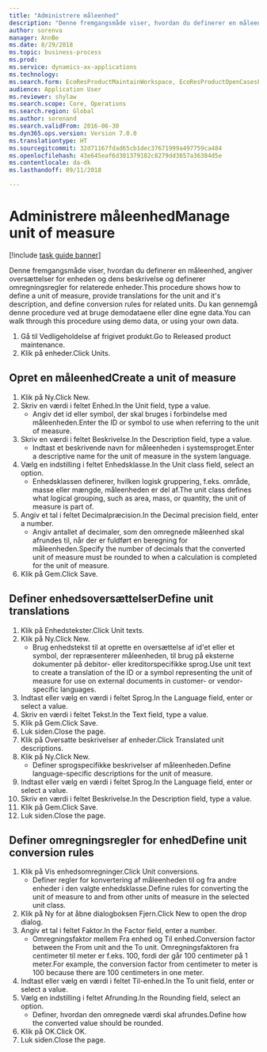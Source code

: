 ```yaml
--- 
title: "Administrere måleenhed"
description: "Denne fremgangsmåde viser, hvordan du definerer en måleenhed, angiver oversættelser for enheden og dens beskrivelse og definerer omregningsregler for relaterede enheder."
author: sorenva
manager: AnnBe
ms.date: 8/29/2018
ms.topic: business-process
ms.prod: 
ms.service: dynamics-ax-applications
ms.technology: 
ms.search.form: EcoResProductMaintainWorkspace, EcoResProductOpenCasesFormPart, UnitOfMeasure, UnitOfMeasureReportingTranslation, UnitOfMeasureTranslation, UnitOfMeasureConversion, UnitOfMeasureConversionEditOrCreate, UnitOfMeasureLookup
audience: Application User
ms.reviewer: shylaw
ms.search.scope: Core, Operations
ms.search.region: Global
ms.author: sorenand
ms.search.validFrom: 2016-06-30
ms.dyn365.ops.version: Version 7.0.0
ms.translationtype: HT
ms.sourcegitcommit: 32d71167fdad65cb1dec37671999a497759ca484
ms.openlocfilehash: 43e645eaf6d301379182c8279dd3657a36384d5e
ms.contentlocale: da-dk
ms.lasthandoff: 09/11/2018

---
```

# <a name="manage-unit-of-measure"></a><span data-ttu-id="d8fdd-103">Administrere måleenhed</span><span class="sxs-lookup"><span data-stu-id="d8fdd-103">Manage unit of measure</span></span>

[!include [task guide banner](../../includes/task-guide-banner.md)]

<span data-ttu-id="d8fdd-104">Denne fremgangsmåde viser, hvordan du definerer en måleenhed, angiver oversættelser for enheden og dens beskrivelse og definerer omregningsregler for relaterede enheder.</span><span class="sxs-lookup"><span data-stu-id="d8fdd-104">This procedure shows how to define a unit of measure, provide translations for the unit and it's description, and define conversion rules for related units.</span></span> <span data-ttu-id="d8fdd-105">Du kan gennemgå denne procedure ved at bruge demodataene eller dine egne data.</span><span class="sxs-lookup"><span data-stu-id="d8fdd-105">You can walk through this procedure using demo data, or using your own data.</span></span>

1. <span data-ttu-id="d8fdd-106">Gå til Vedligeholdelse af frigivet produkt.</span><span class="sxs-lookup"><span data-stu-id="d8fdd-106">Go to Released product maintenance.</span></span>
2. <span data-ttu-id="d8fdd-107">Klik på enheder.</span><span class="sxs-lookup"><span data-stu-id="d8fdd-107">Click Units.</span></span>

## <a name="create-a-unit-of-measure"></a><span data-ttu-id="d8fdd-108">Opret en måleenhed</span><span class="sxs-lookup"><span data-stu-id="d8fdd-108">Create a unit of measure</span></span>
1. <span data-ttu-id="d8fdd-109">Klik på Ny.</span><span class="sxs-lookup"><span data-stu-id="d8fdd-109">Click New.</span></span>
2. <span data-ttu-id="d8fdd-110">Skriv en værdi i feltet Enhed.</span><span class="sxs-lookup"><span data-stu-id="d8fdd-110">In the Unit field, type a value.</span></span>
    * <span data-ttu-id="d8fdd-111">Angiv det id eller symbol, der skal bruges i forbindelse med måleenheden.</span><span class="sxs-lookup"><span data-stu-id="d8fdd-111">Enter the ID or symbol to use when referring to the unit of measure.</span></span>  
3. <span data-ttu-id="d8fdd-112">Skriv en værdi i feltet Beskrivelse.</span><span class="sxs-lookup"><span data-stu-id="d8fdd-112">In the Description field, type a value.</span></span>
    * <span data-ttu-id="d8fdd-113">Indtast et beskrivende navn for måleenheden i systemsproget.</span><span class="sxs-lookup"><span data-stu-id="d8fdd-113">Enter a descriptive name for the unit of measure in the system language.</span></span>  
4. <span data-ttu-id="d8fdd-114">Vælg en indstilling i feltet Enhedsklasse.</span><span class="sxs-lookup"><span data-stu-id="d8fdd-114">In the Unit class field, select an option.</span></span>
    * <span data-ttu-id="d8fdd-115">Enhedsklassen definerer, hvilken logisk gruppering, f.eks. område, masse eller mængde, måleenheden er del af.</span><span class="sxs-lookup"><span data-stu-id="d8fdd-115">The unit class defines what logical grouping, such as area, mass, or quantity, the unit of measure is part of.</span></span>  
5. <span data-ttu-id="d8fdd-116">Angiv et tal i feltet Decimalpræcision.</span><span class="sxs-lookup"><span data-stu-id="d8fdd-116">In the Decimal precision field, enter a number.</span></span>
    * <span data-ttu-id="d8fdd-117">Angiv antallet af decimaler, som den omregnede måleenhed skal afrundes til, når der er fuldført en beregning for måleenheden.</span><span class="sxs-lookup"><span data-stu-id="d8fdd-117">Specify the number of decimals that the converted unit of measure must be rounded to when a calculation is completed for the unit of measure.</span></span>  
6. <span data-ttu-id="d8fdd-118">Klik på Gem.</span><span class="sxs-lookup"><span data-stu-id="d8fdd-118">Click Save.</span></span>

## <a name="define-unit-translations"></a><span data-ttu-id="d8fdd-119">Definer enhedsoversættelser</span><span class="sxs-lookup"><span data-stu-id="d8fdd-119">Define unit translations</span></span>
1. <span data-ttu-id="d8fdd-120">Klik på Enhedstekster.</span><span class="sxs-lookup"><span data-stu-id="d8fdd-120">Click Unit texts.</span></span>
2. <span data-ttu-id="d8fdd-121">Klik på Ny.</span><span class="sxs-lookup"><span data-stu-id="d8fdd-121">Click New.</span></span>
    * <span data-ttu-id="d8fdd-122">Brug enhedstekst til at oprette en oversættelse af id'et eller et symbol, der repræsenterer måleenheden, til brug på eksterne dokumenter på debitor- eller kreditorspecifikke sprog.</span><span class="sxs-lookup"><span data-stu-id="d8fdd-122">Use unit text to create a translation of the ID or a symbol representing the unit of measure for use on external documents in customer- or vendor-specific languages.</span></span>  
3. <span data-ttu-id="d8fdd-123">Indtast eller vælg en værdi i feltet Sprog.</span><span class="sxs-lookup"><span data-stu-id="d8fdd-123">In the Language field, enter or select a value.</span></span>
4. <span data-ttu-id="d8fdd-124">Skriv en værdi i feltet Tekst.</span><span class="sxs-lookup"><span data-stu-id="d8fdd-124">In the Text field, type a value.</span></span>
5. <span data-ttu-id="d8fdd-125">Klik på Gem.</span><span class="sxs-lookup"><span data-stu-id="d8fdd-125">Click Save.</span></span>
6. <span data-ttu-id="d8fdd-126">Luk siden.</span><span class="sxs-lookup"><span data-stu-id="d8fdd-126">Close the page.</span></span>
7. <span data-ttu-id="d8fdd-127">Klik på Oversatte beskrivelser af enheder.</span><span class="sxs-lookup"><span data-stu-id="d8fdd-127">Click Translated unit descriptions.</span></span>
8. <span data-ttu-id="d8fdd-128">Klik på Ny.</span><span class="sxs-lookup"><span data-stu-id="d8fdd-128">Click New.</span></span>
    * <span data-ttu-id="d8fdd-129">Definer sprogspecifikke beskrivelser af måleenheden.</span><span class="sxs-lookup"><span data-stu-id="d8fdd-129">Define language-specific descriptions for the unit of measure.</span></span>  
9. <span data-ttu-id="d8fdd-130">Indtast eller vælg en værdi i feltet Sprog.</span><span class="sxs-lookup"><span data-stu-id="d8fdd-130">In the Language field, enter or select a value.</span></span>
10. <span data-ttu-id="d8fdd-131">Skriv en værdi i feltet Beskrivelse.</span><span class="sxs-lookup"><span data-stu-id="d8fdd-131">In the Description field, type a value.</span></span>
11. <span data-ttu-id="d8fdd-132">Klik på Gem.</span><span class="sxs-lookup"><span data-stu-id="d8fdd-132">Click Save.</span></span>
12. <span data-ttu-id="d8fdd-133">Luk siden.</span><span class="sxs-lookup"><span data-stu-id="d8fdd-133">Close the page.</span></span>

## <a name="define-unit-conversion-rules"></a><span data-ttu-id="d8fdd-134">Definer omregningsregler for enhed</span><span class="sxs-lookup"><span data-stu-id="d8fdd-134">Define unit conversion rules</span></span>
1. <span data-ttu-id="d8fdd-135">Klik på Vis enhedsomregninger.</span><span class="sxs-lookup"><span data-stu-id="d8fdd-135">Click Unit conversions.</span></span>
    * <span data-ttu-id="d8fdd-136">Definer regler for konvertering af måleenheden til og fra andre enheder i den valgte enhedsklasse.</span><span class="sxs-lookup"><span data-stu-id="d8fdd-136">Define rules for converting the unit of measure to and from other units of measure in the selected unit class.</span></span>  
2. <span data-ttu-id="d8fdd-137">Klik på Ny for at åbne dialogboksen Fjern.</span><span class="sxs-lookup"><span data-stu-id="d8fdd-137">Click New to open the drop dialog.</span></span>
3. <span data-ttu-id="d8fdd-138">Angiv et tal i feltet Faktor.</span><span class="sxs-lookup"><span data-stu-id="d8fdd-138">In the Factor field, enter a number.</span></span>
    * <span data-ttu-id="d8fdd-139">Omregningsfaktor mellem Fra enhed og Til enhed.</span><span class="sxs-lookup"><span data-stu-id="d8fdd-139">Conversion factor between the From unit and the To unit.</span></span> <span data-ttu-id="d8fdd-140">Omregningsfaktoren fra centimeter til meter er f.eks. 100, fordi der går 100 centimeter på 1 meter.</span><span class="sxs-lookup"><span data-stu-id="d8fdd-140">For example, the conversion factor from centimeter to meter is 100 because there are 100 centimeters in one meter.</span></span>  
4. <span data-ttu-id="d8fdd-141">Indtast eller vælg en værdi i feltet Til-enhed.</span><span class="sxs-lookup"><span data-stu-id="d8fdd-141">In the To unit field, enter or select a value.</span></span>
5. <span data-ttu-id="d8fdd-142">Vælg en indstilling i feltet Afrunding.</span><span class="sxs-lookup"><span data-stu-id="d8fdd-142">In the Rounding field, select an option.</span></span>
    * <span data-ttu-id="d8fdd-143">Definer, hvordan den omregnede værdi skal afrundes.</span><span class="sxs-lookup"><span data-stu-id="d8fdd-143">Define how the converted value should be rounded.</span></span>  
6. <span data-ttu-id="d8fdd-144">Klik på OK.</span><span class="sxs-lookup"><span data-stu-id="d8fdd-144">Click OK.</span></span>
7. <span data-ttu-id="d8fdd-145">Luk siden.</span><span class="sxs-lookup"><span data-stu-id="d8fdd-145">Close the page.</span></span>


